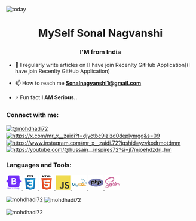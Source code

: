 ![today](https://github.com/MohdHadi72/MohdHadi72/assets/154020781/241b7efa-fd3e-4479-b40d-d86333abbfc8)

<h1 align="center">MySelf Sonal Nagvanshi</h1>
<h3 align="center">I'M from India</h3>

- 📝 I regularly write articles on [I have join Recenlty GitHub Application](I have join Recenlty GitHub Application)

- 📫 How to reach me **Sonalnagvanshi1@gmail.com**

- ⚡ Fun fact **I AM Serious..**

<h3 align="left">Connect with me:</h3>
<p align="left">
<a href="https://codepen.io/@mohdhadi72" target="blank"><img align="center" src="https://raw.githubusercontent.com/rahuldkjain/github-profile-readme-generator/master/src/images/icons/Social/codepen.svg" alt="@mohdhadi72" height="30" width="40" /></a>
<a href="https://twitter.com/https://x.com/mr_x__zaidi?t=djyctbc9izizd0deplymgg&s=09" target="blank"><img align="center" src="https://raw.githubusercontent.com/rahuldkjain/github-profile-readme-generator/master/src/images/icons/Social/twitter.svg" alt="https://x.com/mr_x__zaidi?t=djyctbc9izizd0deplymgg&s=09" height="30" width="40" /></a>
<a href="https://instagram.com/https://www.instagram.com/mr_x__zaidi.72?igshid=yzvkodrmotdmm" target="blank"><img align="center" src="https://raw.githubusercontent.com/rahuldkjain/github-profile-readme-generator/master/src/images/icons/Social/instagram.svg" alt="https://www.instagram.com/mr_x__zaidi.72?igshid=yzvkodrmotdmm" height="30" width="40" /></a>
<a href="https://www.youtube.com/c/https://youtube.com/@hussain__inspires72?si=jl7mjoehdzdri_hm" target="blank"><img align="center" src="https://raw.githubusercontent.com/rahuldkjain/github-profile-readme-generator/master/src/images/icons/Social/youtube.svg" alt="https://youtube.com/@hussain__inspires72?si=jl7mjoehdzdri_hm" height="30" width="40" /></a>
</p>

<h3 align="left">Languages and Tools:</h3>
<p align="left"> <a href="https://getbootstrap.com" target="_blank" rel="noreferrer"> <img src="https://raw.githubusercontent.com/devicons/devicon/master/icons/bootstrap/bootstrap-plain-wordmark.svg" alt="bootstrap" width="40" height="40"/> </a> <a href="https://www.w3schools.com/css/" target="_blank" rel="noreferrer"> <img src="https://raw.githubusercontent.com/devicons/devicon/master/icons/css3/css3-original-wordmark.svg" alt="css3" width="40" height="40"/> </a> <a href="https://www.w3.org/html/" target="_blank" rel="noreferrer"> <img src="https://raw.githubusercontent.com/devicons/devicon/master/icons/html5/html5-original-wordmark.svg" alt="html5" width="40" height="40"/> </a> <a href="https://developer.mozilla.org/en-US/docs/Web/JavaScript" target="_blank" rel="noreferrer"> <img src="https://raw.githubusercontent.com/devicons/devicon/master/icons/javascript/javascript-original.svg" alt="javascript" width="40" height="40"/> </a> <a href="https://www.mysql.com/" target="_blank" rel="noreferrer"> <img src="https://raw.githubusercontent.com/devicons/devicon/master/icons/mysql/mysql-original-wordmark.svg" alt="mysql" width="40" height="40"/> </a> <a href="https://www.php.net" target="_blank" rel="noreferrer"> <img src="https://raw.githubusercontent.com/devicons/devicon/master/icons/php/php-original.svg" alt="php" width="40" height="40"/> </a> <a href="https://sass-lang.com" target="_blank" rel="noreferrer"> <img src="https://raw.githubusercontent.com/devicons/devicon/master/icons/sass/sass-original.svg" alt="sass" width="40" height="40"/> </a> </p>

<p><img align="left" src="https://github-readme-stats.vercel.app/api/top-langs?username=mohdhadi72&show_icons=true&locale=en&layout=compact" alt="mohdhadi72" /></p>

<p>&nbsp;<img align="center" src="https://github-readme-stats.vercel.app/api?username=mohdhadi72&show_icons=true&locale=en" alt="mohdhadi72" /></p>

<p><img align="center" src="https://github-readme-streak-stats.herokuapp.com/?user=mohdhadi72&" alt="mohdhadi72" /></p>
